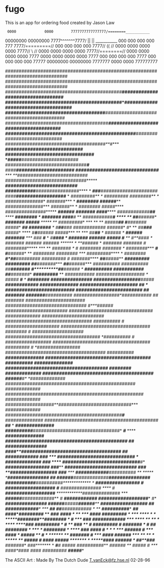 fugo
====

This is an app for ordering food created by Jason Law

     0000             0000        7777777777777777/========___________
   00000000         00000000      7777^^^^^^^7777/ || ||   ___________
  000    000       000    000     777       7777/=========//
 000      000     000      000             7777// ((     //
0000      0000   0000      0000           7777//   \\   //
0000      0000   0000      0000          7777//========//
0000      0000   0000      0000         7777
0000      0000   0000      0000        7777
 000      000     000      000        7777
  000    000       000    000       77777
   00000000         00000000       7777777
     0000             0000        777777777



###############################################################################
###############################################################################
###########################################**##################################
##########################################*####################################
####################################**#########################################
######################################***######################################
########################################*#######**#############################
################################*#*###*#**#****  **############################
###############################****#****          *#####**#####################
##############################****#***             *####**#####################
##############################** ***              **####*######################
##############################******              **####*######################
######*#####**################**** *              **###**#######*##############
####***###*****###############*** *               *####*####*#** *   *#########
#######*#** *  *##############***                 *####*###*** *     **########
######****     *##############****                *####*###**  *      *########
#####*****      *#############*##*****        *****###**###**         **#######
####*******     *############**##** ****   *******####*###*#*   *      *#######
####****#**  **   ###########******# ****  ** #*#***##*###*#*        ***#######
#####** ***** **  *######*###** ***    **       ** *##*###***##    *#***#######
#####**  ****##*   *#####*###**         *          *#**##**##*#*  *############
######**     #*   ** *##**###**                    ##*###* ****   #***#**######
#####****   **    *** ##***##**         *         *##*####        *    **######
#######**         *** ### **#***        *         *#**####        *     #######
######**          **#####  *#***       **         *#**####*       *    *#######
######*            *###### ******       *        **#*#####*       *    *#######
#######    #*      *########******     *** **    **#*######*    * #*  *########
#######*  *        *########*****      **#**    **#**######*     **  **########
########*  ***    *#*########*****      *       **##*######*  **#*##**#########
######### *#      *#***######*****              **##**#####**  *******#########
#########****    *##***#######****             **##**######***  *****##########
##########*     *##****#######****  **#**********##**######* *     **##########
###########   **##*****######*#***            ***##*#######** **  **###########
################## * **##### **#***    * ********##*#*#####**  *###############
#################******#####   *****************############*** *##############
#################******####*    ##** *       ***#############******############
#################****#######     ##***       **####### *#######******##########
#################*###########     *##**     **#######   *######################
##############################      *#*******#####*#*   #######################
###############################       *#############*  *#######################
################################        *#########*#   *#* ####################
#################################*      ***##*######   #*   ###################
###################################    *########**##   #      #################
####################################    ########***#*  #      *################
#####################################   ########**##           **##############
######################################  ########*##*             ##############
#######*###*########################### *######*#*#*             *#############
######################################## ######***#*             *#############
####################**##################*##########*             *#############
###################################################**            *#############
####*###########*###**#########################*##***            *#############
####*##*#####################################****#***           *##############
#######*##*#################################*  **##**     *    **##############
##########**################################*  ***#*** ****  ****##############
#######*#####################################* ***##***  *******###############
####**#######****#############################* ***##**  *******############***
###*  *** ********############################********* * *****#############***
###*****   **** **############################******#*    ****##############*##
###*****    *******##########################*   *###*     **#############*####
###**  *** ******###***#########**##########** ** *****    *****###############
##** ****#*###***##**##*######***#*####************************######*#########
##**************##**###**####***###*##**#####************* * **################
#***  **************###**###***####*##*######********  **#** *######*#####*####
****  *#* *********####**###**####**#######****  *************########*##**####
***          ******####**##***####**########***  *#     *******#######****#####
               ***#####**##**#####**######****** *#**  *********###############
           *##****####*******#####**#####*****#*****  *******#*################
*##***       *****###********####***#####*****  ***   *****##* ##***###########
    * **         **#*********####***#####***          *****##*** ####*#########
       **          ###**  **********####* *            **  ***  *#### #########
        *                 ***  ****     *           *  *****##*######**########
       * **#                   ***     ###              **********###*#########
     ***    ****            ** **       *              **** *****###* #########
      *   **#**             **         #*##             ** *#******   #########
           ***#                      #######         * *#* ##*        ###*#####
             *         ***   *       ########*  *    **** ###*            *####
             # * * *    ***          ###### *#    ***   *####*       *   *#####
**           *#*  *   ****** **     #######  # ***     *####*           ######*
***      **  **      * ***** **       #####  #******* *####*          *#####**
*******         *    *****#*###**     ###### * *##**#*#*#**         #######**
###*******       *    ***#****#*      #####    ##########**        **######* **
#####* **#*  ***    *#*#**##*####     *####    #########**         ***#####****

The ASCII Art : Made By The Dutch Dude    <T.vanEck@fz.hse.nl>     02-28-96
